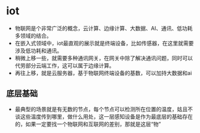 # iot
- 物联网是个非常广泛的概念，云计算、边缘计算、大数据、AI、通讯、低功耗多领域的结合。
- 在嵌入式领域中，iot最直观的展示就是终端设备，比如传感器，在这里就需要涉及低功耗和通讯。
- 稍微上移一些，就需要多种通讯网关，在网关中除了解决通讯问题，同时可以代劳部分云端工作，这可以属于边缘计算。
- 再往上移，就是云服务器，基于物联网终端设备的基数，可以加持大数据和ai
## 底层基础
- 最典型的场景就是有无数的节点，每个节点可以检测所在位置的温度，姑且不谈这些温度传到哪里，做什么用处，这一层感知设备是作为最底层的基础存在的，如果一定要找一个物联网和互联网的差别，那就是这层“物”
